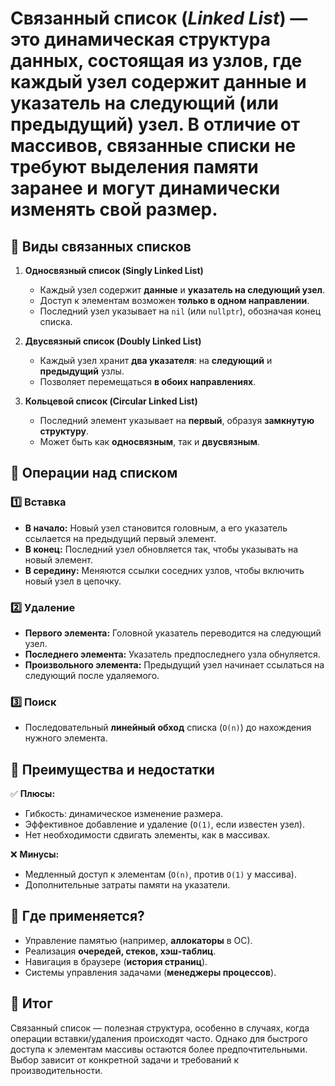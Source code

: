 # Связанный список (*Linked List*) — это динамическая структура данных, состоящая из узлов, где каждый узел содержит данные и указатель на следующий (или предыдущий) узел. В отличие от массивов, связанные списки не требуют выделения памяти заранее и могут динамически изменять свой размер.  

## 🔹 Виды связанных списков  

1. **Односвязный список (Singly Linked List)**  
   - Каждый узел содержит **данные** и **указатель на следующий узел**.  
   - Доступ к элементам возможен **только в одном направлении**.  
   - Последний узел указывает на `nil` (или `nullptr`), обозначая конец списка.  

2. **Двусвязный список (Doubly Linked List)**  
   - Каждый узел хранит **два указателя**: на **следующий** и **предыдущий** узлы.  
   - Позволяет перемещаться **в обоих направлениях**.  

3. **Кольцевой список (Circular Linked List)**  
   - Последний элемент указывает на **первый**, образуя **замкнутую структуру**.  
   - Может быть как **односвязным**, так и **двусвязным**.  

## 🔹 Операции над списком  

### 1️⃣ Вставка  
- **В начало:** Новый узел становится головным, а его указатель ссылается на предыдущий первый элемент.  
- **В конец:** Последний узел обновляется так, чтобы указывать на новый элемент.  
- **В середину:** Меняются ссылки соседних узлов, чтобы включить новый узел в цепочку.  

### 2️⃣ Удаление  
- **Первого элемента:** Головной указатель переводится на следующий узел.  
- **Последнего элемента:** Указатель предпоследнего узла обнуляется.  
- **Произвольного элемента:** Предыдущий узел начинает ссылаться на следующий после удаляемого.  

### 3️⃣ Поиск  
- Последовательный **линейный обход** списка (`O(n)`) до нахождения нужного элемента.  

## 🔹 Преимущества и недостатки  

✅ **Плюсы:**  
- Гибкость: динамическое изменение размера.  
- Эффективное добавление и удаление (`O(1)`, если известен узел).  
- Нет необходимости сдвигать элементы, как в массивах.  

❌ **Минусы:**  
- Медленный доступ к элементам (`O(n)`, против `O(1)` у массива).  
- Дополнительные затраты памяти на указатели.  

## 🔹 Где применяется?  
- Управление памятью (например, **аллокаторы** в ОС).  
- Реализация **очередей, стеков, хэш-таблиц**.  
- Навигация в браузере (**история страниц**).  
- Системы управления задачами (**менеджеры процессов**).  

## 🔹 Итог  
Связанный список — полезная структура, особенно в случаях, когда операции вставки/удаления происходят часто. Однако для быстрого доступа к элементам массивы остаются более предпочтительными. Выбор зависит от конкретной задачи и требований к производительности.